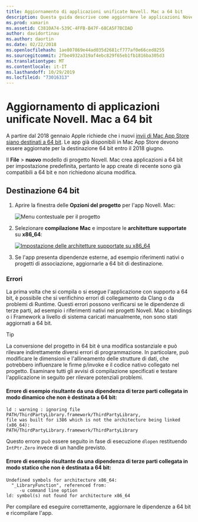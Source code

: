 ```yaml
---
title: Aggiornamento di applicazioni unificate Novell. Mac a 64 bit
description: Questa guida descrive come aggiornare le applicazioni Novell. Mac alla destinazione 64 bit. Vengono inoltre forniti esempi dei tipi di errori che possono verificarsi durante l'esecuzione di questa modifica.
ms.prod: xamarin
ms.assetid: C3810A74-539C-4FFB-B47F-68CA5F7BCDAD
author: davidortinau
ms.author: daortin
ms.date: 02/22/2018
ms.openlocfilehash: 1ae807869e44ad035d2681cf777af0e66ced8255
ms.sourcegitcommit: 2fbe4932a319af4ebc829f65eb1fb1816ba305d3
ms.translationtype: MT
ms.contentlocale: it-IT
ms.lasthandoff: 10/29/2019
ms.locfileid: "73016313"
---
```

# <a name="updating-xamarinmac-unified-applications-to-64-bit"></a>Aggiornamento di applicazioni unificate Novell. Mac a 64 bit

A partire dal 2018 gennaio Apple richiede che i nuovi [invii di Mac App Store siano destinati a 64 bit](https://developer.apple.com/news/?id=06282017a). Le app già disponibili in Mac App Store devono essere aggiornate per la destinazione 64 bit entro il 2018 giugno.

Il **File**  > **nuovo** modello di progetto Novell. Mac crea applicazioni a 64 bit per impostazione predefinita, pertanto le app create di recente sono già compatibili a 64 bit e non richiedono alcuna modifica.

## <a name="targeting-64-bit"></a>Destinazione 64 bit

1. Aprire la finestra delle **Opzioni del progetto** per l'app Novell. Mac:

   ![Menu contestuale per il progetto](mac-64-bit-images/1-contextual_menu-vsmac.png "Menu contestuale per il progetto")

2. Selezionare **compilazione Mac** e impostare le **architetture supportate** su **x86\_64**:

   [![Impostazione delle architetture supportate su x86_64](mac-64-bit-images/2-project_options-vsmac.png "Impostazione delle architetture supportate su x86_64")](mac-64-bit-images/2-project_options-vsmac-large.png#lightbox)

3. Se l'app presenta dipendenze esterne, ad esempio riferimenti nativi o progetti di associazione, aggiornarle a 64 bit di destinazione.

### <a name="errors"></a>Errori

La prima volta che si compila o si esegue l'applicazione con supporto a 64 bit, è possibile che si verifichino errori di collegamento da Clang o da problemi di Runtime. Questi errori possono verificarsi se le dipendenze di terze parti, ad esempio i riferimenti nativi nei progetti Novell. Mac o bindings o i Framework a livello di sistema caricati manualmente, non sono stati aggiornati a 64 bit.

> [!TIP]
> La conversione del progetto in 64 bit è una modifica sostanziale e può rilevare indirettamente diversi errori di programmazione. In particolare, può modificare le dimensioni e l'allineamento delle strutture di dati, che potrebbero influenzare le firme p/invoke e il codice nativo collegato nel progetto. Esaminare tutti gli avvisi di compilazione specificati e testare l'applicazione in seguito per rilevare potenziali problemi.

#### <a name="example-error-resulting-from-a-dynamically-linked-third-party-dependency-that-does-not-target-64-bit"></a>Errore di esempio risultante da una dipendenza di terze parti collegata in modo dinamico che non è destinata a 64 bit:

```console
ld : warning : ignoring file PATH/ThirdPartyLibrary.framework/ThirdPartyLibrary, 
file was built for i386 which is not the architecture being linked (x86_64): 
PATH/ThirdPartyLibrary.framework/ThirdPartyLibrary 
```

Questo errore può essere seguito in fase di esecuzione `dlopen` restituendo `IntPtr.Zero` invece di un handle previsto.

#### <a name="example-error-resulting-from-a-statically-linked-third-party-dependency-that-does-not-target-64-bit"></a>Errore di esempio risultante da una dipendenza di terze parti collegata in modo statico che non è destinata a 64 bit:

```console
Undefined symbols for architecture x86_64:
  "_LibraryFunction", referenced from:
     -u command line option
ld: symbol(s) not found for architecture x86_64 
```

Per compilare ed eseguire correttamente, aggiornare le dipendenze a 64 bit e ricompilare l'app.
